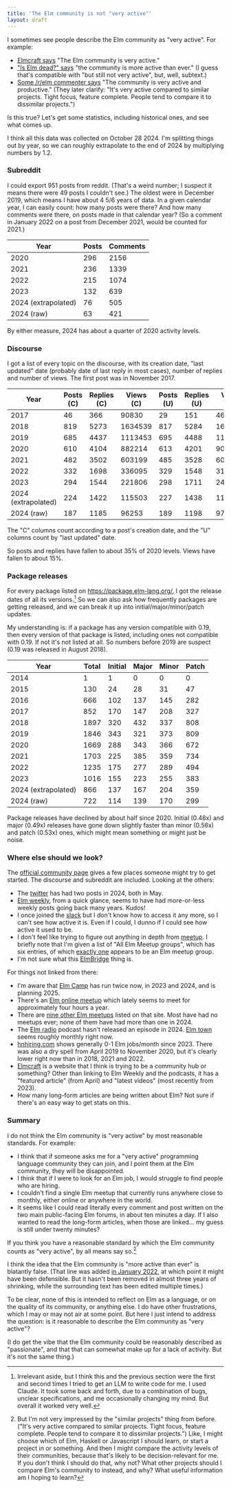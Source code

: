 ```yaml
---
title: 'The Elm community is not "very active"'
layout: draft
---
```


I sometimes see people describe the Elm community as "very active". For example:

* [Elmcraft says](https://elmcraft.org/lore/elm-core-development) "The
Elm community is very active."
* ["Is Elm dead?" says](https://iselmdead.info/) "the community is more active than ever." (I guess that's compatible with "but still not very active", but, well, subtext.)
* [Some /r/elm commenter says](https://www.reddit.com/r/elm/comments/1g27p6a/where_is_the_elmcompiler_being_developed/lrm1pgq/) "The community is very active and productive." (They later clarify: "It's very active compared to similar projects. Tight focus, feature complete. People tend to compare it to dissimilar projects.")

Is this true? Let's get some statistics, including historical ones, and see what comes up.

I think all this data was collected on October 28 2024. I'm splitting things out by year, so we can roughly extrapolate to the end of 2024 by multiplying numbers by 1.2.

### Subreddit

I could export 951 posts from reddit. (That's a weird number; I suspect it means there were 49 posts I couldn't see.) The oldest were in December 2019, which means I have about 4 5/6 years of data. In a given calendar year, I can easily count: how many posts were there? And how many comments were there, on posts made in that calendar year? (So a comment in January 2022 on a post from December 2021, would be counted for 2021.)

| Year                | Posts | Comments |
|---------------------|-------|----------|
| 2020                | 296   | 2156     |
| 2021                | 236   | 1339     |
| 2022                | 215   | 1074     |
| 2023                | 132   | 639      |
| 2024 (extrapolated) | 76    | 505      |
| 2024 (raw)          | 63    | 421      |

By either measure, 2024 has about a quarter of 2020 activity levels.

### Discourse

I got a list of every topic on the discourse, with its creation date, "last updated" date (probably date of last reply in most cases), number of replies and number of views. The first post was in November 2017.

| Year                | Posts (C) | Replies (C) | Views (C) | Posts (U) | Replies (U) | Views (U) |
|---------------------|-----------|-------------|-----------|-----------|-------------|-----------|
| 2017                | 46        | 366         | 90830     | 29        | 151         | 46081     |
| 2018                | 819       | 5273        | 1634539   | 817       | 5284        | 1617704   |
| 2019                | 685       | 4437        | 1113453   | 695       | 4488        | 1137001   |
| 2020                | 610       | 4104        | 882214    | 613       | 4201        | 908361    |
| 2021                | 482       | 3502        | 603199    | 485       | 3528        | 608075    |
| 2022                | 332       | 1698        | 336095    | 329       | 1548        | 319918    |
| 2023                | 294       | 1544        | 221806    | 298       | 1711        | 243834    |
| 2024 (extrapolated) | 224       | 1422        | 115503    | 227       | 1438        | 116898    |
| 2024 (raw)          | 187       | 1185        | 96253     | 189       | 1198        | 97415     |

The "C" columns count according to a post's creation date, and the "U" columns count by "last updated" date.

So posts and replies have fallen to about 35% of 2020 levels. Views have fallen to about 15%.

### Package releases

For every package listed on https://package.elm-lang.org/, I got the release dates of all its versions.[^claude] So we can also ask how frequently packages are getting released, and we can break it up into initial/major/minor/patch updates.

[^claude]: Irrelevant aside, but I think this and the previous section were the first and second times I tried to get an LLM to write code for me. I used Claude. It took some back and forth, due to a combination of bugs, unclear specifications, and me occasionally changing my mind. But overall it worked very well.

My understanding is: if a package has any version compatible with 0.19, then every version of that package is listed, including ones not compatible with 0.19. If not it's not listed at all. So numbers before 2019 are suspect (0.19 was released in August 2018).

| Year                | Total | Initial | Major | Minor | Patch |
|---------------------|-------|---------|-------|-------|-------|
| 2014                | 1     | 1       | 0     | 0     | 0     |
| 2015                | 130   | 24      | 28    | 31    | 47    |
| 2016                | 666   | 102     | 137   | 145   | 282   |
| 2017                | 852   | 170     | 147   | 208   | 327   |
| 2018                | 1897  | 320     | 432   | 337   | 808   |
| 2019                | 1846  | 343     | 321   | 373   | 809   |
| 2020                | 1669  | 288     | 343   | 366   | 672   |
| 2021                | 1703  | 225     | 385   | 359   | 734   |
| 2022                | 1235  | 175     | 277   | 289   | 494   |
| 2023                | 1016  | 155     | 223   | 255   | 383   |
| 2024 (extrapolated) | 866   | 137     | 167   | 204   | 359   |
| 2024 (raw)          | 722   | 114     | 139   | 170   | 299   |

Package releases have declined by about half since 2020. Initial (0.48x) and major (0.49x) releases have gone down slightly faster than minor (0.56x) and patch (0.53x) ones, which might mean something or might just be noise.

### Where else should we look?

The [official community page](https://elm-lang.org/community) gives a few places someone might try to get started. The discourse and subreddit are included. Looking at the others:

* The [twitter](https://twitter.com/elmlang) has had two posts in 2024, both in May.
* [Elm weekly](https://www.elmweekly.nl/), from a quick glance, seems to have had more-or-less weekly posts going back many years. Kudos!
* I once joined the [slack](https://elm-lang.org/community/slack) but I don't know how to access it any more, so I can't see how active it is. Even if I could, I dunno if I could see how active it used to be.
* I don't feel like trying to figure out anything in depth from [meetup](https://www.meetup.com/topics/elm-programming/all/). I briefly note that I'm given a list of "All Elm Meetup groups", which has six entries, of which [exactly one](https://www.meetup.com/elm-gothenburg/) appears to be an Elm meetup group.
* I'm not sure what this [ElmBridge](https://github.com/elmbridge) thing is.

For things not linked from there:

* I'm aware that [Elm Camp](https://elm.camp/elm-camp-archive) has run twice now, in 2023 and 2024, and is planning 2025.
* There's an [Elm online meetup](https://meetdown.app/group/10561/Elm-Online-Meetup) which lately seems to meet for approximately four hours a year.
* There are [nine other Elm meetups](https://meetdown.app/search/elm) listed on that site. Most have had no meetups ever; none of them have had more than one in 2024.
* The [Elm radio](https://elm-radio.com/) podcast hasn't released an episode in 2024. [Elm town](https://elm.town/) seems roughly monthly right now.
* [hnhiring.com](https://hnhiring.com/trends?technologies=elm) shows generally 0-1 Elm jobs/month since 2023. There was also a dry spell from April 2019 to November 2020, but it's clearly lower right now than in 2018, 2021 and 2022.
* [Elmcraft](https://elmcraft.org/) is a website that I think is trying to be a community hub or something? Other than linking to Elm Weekly and the podcasts, it has a "featured article" (from April) and "latest videos" (most recently from 2023).
* How many long-form articles are being written about Elm? Not sure if there's an easy way to get stats on this.

### Summary

I do not think the Elm community is "very active" by most reasonable standards. For example:

* I think that if someone asks me for a "very active" programming language community they can join, and I point them at the Elm community, they will be disappointed.
* I think that if I were to look for an Elm job, I would struggle to find people who are hiring.
* I couldn't find a single Elm meetup that currently runs anywhere close to monthly, either online or anywhere in the world.
* It seems like I could read literally every comment and post written on the two main public-facing Elm forums, in about ten minutes a day. If I also wanted to read the long-form articles, when those are linked... my guess is still under twenty minutes?

If you think you have a reasonable standard by which the Elm community counts as "very active", by all means say so.[^similar]

[^similar]: But I'm not very impressed by the "similar projects" thing from before. ("It's very active compared to similar projects. Tight focus, feature complete. People tend to compare it to dissimilar projects.") Like, I might choose which of Elm, Haskell or Javascript I should learn, or start a project in or something. And then I might compare the activity levels of their communities, because that's likely to be decision-relevant for me. If you don't think I should do that, why not? What other projects should I compare Elm's community to instead, and why? What useful information am I hoping to learn?

I think the idea that the Elm community is "more active than ever" is blatantly false. (That line was added [in January 2022](https://github.com/sylbru/is-elm-dead/commit/4d23790b00f6b2ec86caaaeb3895f92d4168d4d2), at which point it might have been defensible. But it hasn't been removed in almost three years of shrinking, while the surrounding text has been edited multiple times.)

To be clear, none of this is intended to reflect on Elm as a language, or on the quality of its community, or anything else. I do have other frustrations, which I may or may not air at some point. But here I just intend to address the question: is it reasonable to describe the Elm community as "very active"?

(I do get the vibe that the Elm community could be reasonably described as "passionate", and that that can somewhat make up for a lack of activity. But it's not the same thing.)
